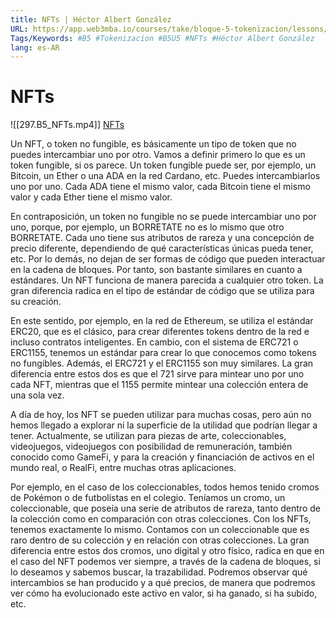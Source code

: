 ```yaml
---
title: NFTs | Héctor Albert González
URL: https://app.web3mba.io/courses/take/bloque-5-tokenizacion/lessons/39668986-5-1-nfts-hector-albert-gonzalez
Tags/Keywords: #B5 #Tokenizacion #B5U5 #NFTs #Héctor Albert González
lang: es-AR
---
```

# NFTs
![[297.B5_NFTs.mp4]]
[NFTs](https://app.web3mba.io?wvideo=o9att9akec)

Un NFT, o token no fungible, es básicamente un tipo de token que no puedes intercambiar uno por otro. Vamos a definir primero lo que es un token fungible, si os parece. Un token fungible puede ser, por ejemplo, un Bitcoin, un Ether o una ADA en la red Cardano, etc. Puedes intercambiarlos uno por uno. Cada ADA tiene el mismo valor, cada Bitcoin tiene el mismo valor y cada Ether tiene el mismo valor.

En contraposición, un token no fungible no se puede intercambiar uno por uno, porque, por ejemplo, un BORRETATE no es lo mismo que otro BORRETATE. Cada uno tiene sus atributos de rareza y una concepción de precio diferente, dependiendo de qué características únicas pueda tener, etc. Por lo demás, no dejan de ser formas de código que pueden interactuar en la cadena de bloques. Por tanto, son bastante similares en cuanto a estándares. Un NFT funciona de manera parecida a cualquier otro token. La gran diferencia radica en el tipo de estándar de código que se utiliza para su creación.

En este sentido, por ejemplo, en la red de Ethereum, se utiliza el estándar ERC20, que es el clásico, para crear diferentes tokens dentro de la red e incluso contratos inteligentes. En cambio, con el sistema de ERC721 o ERC1155, tenemos un estándar para crear lo que conocemos como tokens no fungibles. Además, el ERC721 y el ERC1155 son muy similares. La gran diferencia entre estos dos es que el 721 sirve para mintear uno por uno cada NFT, mientras que el 1155 permite mintear una colección entera de una sola vez.

A día de hoy, los NFT se pueden utilizar para muchas cosas, pero aún no hemos llegado a explorar ni la superficie de la utilidad que podrían llegar a tener. Actualmente, se utilizan para piezas de arte, coleccionables, videojuegos, videojuegos con posibilidad de remuneración, también conocido como GameFi, y para la creación y financiación de activos en el mundo real, o RealFi, entre muchas otras aplicaciones.

Por ejemplo, en el caso de los coleccionables, todos hemos tenido cromos de Pokémon o de futbolistas en el colegio. Teníamos un cromo, un coleccionable, que poseía una serie de atributos de rareza, tanto dentro de la colección como en comparación con otras colecciones. Con los NFTs, tenemos exactamente lo mismo. Contamos con un coleccionable que es raro dentro de su colección y en relación con otras colecciones. La gran diferencia entre estos dos cromos, uno digital y otro físico, radica en que en el caso del NFT podemos ver siempre, a través de la cadena de bloques, si lo deseamos y sabemos buscar, la trazabilidad. Podremos observar qué intercambios se han producido y a qué precios, de manera que podremos ver cómo ha evolucionado este activo en valor, si ha ganado, si ha subido, etc.